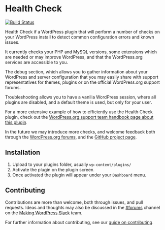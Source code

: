 # Health Check

[![Build Status](https://travis-ci.org/WordPress/health-check.svg?branch=master)](https://travis-ci.org/WordPress/health-check)

Health Check if a WordPress plugin that will perform a number of checks on your WordPress install to detect common configuration errors and known issues.

It currently checks your PHP and MySQL versions, some extensions which are needed or may improve WordPress, and that the WordPress.org services are accessible to you.

The debug section, which allows you to gather information about your WordPress and server configuration that you may easily share with support representatives for themes, plugins or on the official WordPress.org support forums.

Troubleshooting allows you to have a vanilla WordPress session, where all plugins are disabled, and a default theme is used, but only for your user.

For a more extensive example of how to efficiently use the Health Check plugin, check out the [WordPress.org support team handbook page about this plugin](https://make.wordpress.org/support/handbook/appendix/troubleshooting-using-the-health-check/).

In the future we may introduce more checks, and welcome feedback both through the [WordPress.org forums](https://wordpress.org/support/plugin/health-check), and the [GitHub project page](https://github.com/WordPress/health-check).

## Installation

1. Upload to your plugins folder, usually `wp-content/plugins/`
2. Activate the plugin on the plugin screen.
3. Once activated the plugin will appear under your `Dashboard` menu.

## Contributing

Contributions are more than welcome, both through issues, and pull requests. Ideas and thoughts may also be discussed in the [#forums](https://wordpress.slack.com/messages/forums/) channel
on the [Making WordPress Slack](https://make.wordpress.org/chat) team.

For further information about contributing, see our [guide on contributing](https://github.com/WordPress/health-check/blob/master/.github/CONTRIBUTING.md).